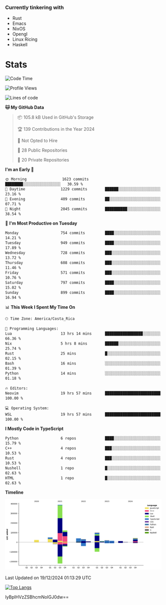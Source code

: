 ### Currently tinkering with
 - Rust
 - Emacs
 - NixOS
 - Opengl
 - Linux Ricing
 - Haskell

# Stats
<!--START_SECTION:waka-->
![Code Time](http://img.shields.io/badge/Code%20Time-1%2C031%20hrs%207%20mins-blue)

![Profile Views](http://img.shields.io/badge/Profile%20Views-0-blue)

![Lines of code](https://img.shields.io/badge/From%20Hello%20World%20I%27ve%20Written-891.7%20thousand%20lines%20of%20code-blue)

**🐱 My GitHub Data** 

> 📦 105.8 kB Used in GitHub's Storage 
 > 
> 🏆 139 Contributions in the Year 2024
 > 
> 🚫 Not Opted to Hire
 > 
> 📜 28 Public Repositories 
 > 
> 🔑 20 Private Repositories 
 > 
**I'm an Early 🐤** 

```text
🌞 Morning                1623 commits        ████████░░░░░░░░░░░░░░░░░   30.59 % 
🌆 Daytime                1229 commits        ██████░░░░░░░░░░░░░░░░░░░   23.16 % 
🌃 Evening                409 commits         ██░░░░░░░░░░░░░░░░░░░░░░░   07.71 % 
🌙 Night                  2045 commits        ██████████░░░░░░░░░░░░░░░   38.54 % 
```
📅 **I'm Most Productive on Tuesday** 

```text
Monday                   754 commits         ████░░░░░░░░░░░░░░░░░░░░░   14.21 % 
Tuesday                  949 commits         ████░░░░░░░░░░░░░░░░░░░░░   17.89 % 
Wednesday                728 commits         ███░░░░░░░░░░░░░░░░░░░░░░   13.72 % 
Thursday                 608 commits         ███░░░░░░░░░░░░░░░░░░░░░░   11.46 % 
Friday                   571 commits         ███░░░░░░░░░░░░░░░░░░░░░░   10.76 % 
Saturday                 797 commits         ████░░░░░░░░░░░░░░░░░░░░░   15.02 % 
Sunday                   899 commits         ████░░░░░░░░░░░░░░░░░░░░░   16.94 % 
```


📊 **This Week I Spent My Time On** 

```text
🕑︎ Time Zone: America/Costa_Rica

💬 Programming Languages: 
Lua                      13 hrs 14 mins      █████████████████░░░░░░░░   66.36 % 
Nix                      5 hrs 8 mins        ██████░░░░░░░░░░░░░░░░░░░   25.74 % 
Rust                     25 mins             █░░░░░░░░░░░░░░░░░░░░░░░░   02.15 % 
Bash                     16 mins             ░░░░░░░░░░░░░░░░░░░░░░░░░   01.39 % 
Python                   14 mins             ░░░░░░░░░░░░░░░░░░░░░░░░░   01.18 % 

🔥 Editors: 
Neovim                   19 hrs 57 mins      █████████████████████████   100.00 % 

💻 Operating System: 
WSL                      19 hrs 57 mins      █████████████████████████   100.00 % 
```

**I Mostly Code in TypeScript** 

```text
Python                   6 repos             ████░░░░░░░░░░░░░░░░░░░░░   15.79 % 
C++                      4 repos             ███░░░░░░░░░░░░░░░░░░░░░░   10.53 % 
Rust                     4 repos             ███░░░░░░░░░░░░░░░░░░░░░░   10.53 % 
Nushell                  1 repo              █░░░░░░░░░░░░░░░░░░░░░░░░   02.63 % 
HTML                     1 repo              █░░░░░░░░░░░░░░░░░░░░░░░░   02.63 % 
```



**Timeline**

![Lines of Code chart](https://raw.githubusercontent.com/PandeCode/PandeCode/main/assets/bar_graph.png)


 Last Updated on 19/12/2024 01:13:29 UTC
<!--END_SECTION:waka-->
<!-- 
[![PandeCode's GitHub stats](https://github-readme-stats.vercel.app/api?username=PandeCode&theme=dracula&hide_border=true&show_icons=true)](https://github.com/anuraghazra/github-readme-stats)
-->
[![Top Langs](https://github-readme-stats.vercel.app/api/top-langs/?username=PandeCode&layout=compact&theme=dracula&hide_border=true)](https://github.com/anuraghazra/github-readme-stats)

IyBpIHVzZSBhcmNoIGJ0dw==
